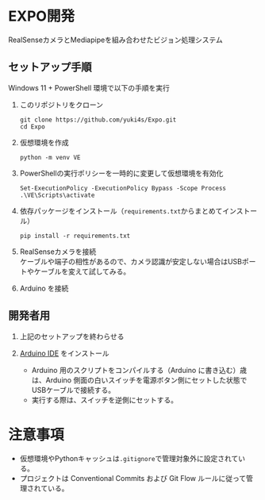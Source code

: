 # EXPO開発

RealSenseカメラとMediapipeを組み合わせたビジョン処理システム

## セットアップ手順

Windows 11 + PowerShell 環境で以下の手順を実行

1. このリポジトリをクローン
   ```
   git clone https://github.com/yuki4s/Expo.git
   cd Expo
   ```

2. 仮想環境を作成
   ```
   python -m venv VE
   ```

3. PowerShellの実行ポリシーを一時的に変更して仮想環境を有効化
   ```
   Set-ExecutionPolicy -ExecutionPolicy Bypass -Scope Process
   .\VE\Scripts\activate
   ```

4. 依存パッケージをインストール（`requirements.txt`からまとめてインストール）
   ```
   pip install -r requirements.txt
   ```

5. RealSenseカメラを接続    
   ケーブルや端子の相性があるので、カメラ認識が安定しない場合はUSBポートやケーブルを変えて試してみる。

6. Arduino を接続    


## 開発者用
1. 上記のセットアップを終わらせる

2. [Arduino IDE](https://www.arduino.cc/en/software/) をインストール    
   - Arduino 用のスクリプトをコンパイルする（Arduino に書き込む）歳は、Arduino 側面の白いスイッチを電源ボタン側にセットした状態でUSBケーブルで接続する。    
   - 実行する際は、スイッチを逆側にセットする。


# 注意事項
- 仮想環境やPythonキャッシュは`.gitignore`で管理対象外に設定されている。
- プロジェクトは Conventional Commits および Git Flow ルールに従って管理されている。
